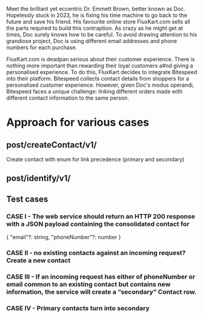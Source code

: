 Meet the brilliant yet eccentric Dr. Emmett Brown, better known as Doc. Hopelessly stuck in 2023, he is fixing his
time machine to go back to the future and save his friend. His favourite online store FluxKart.com sells all the
parts required to build this contraption. As crazy as he might get at times, Doc surely knows how to be careful. To
avoid drawing attention to his grandiose project, Doc is using different email addresses and phone numbers for
each purchase.

FluxKart.com is deadpan serious about their customer experience. There is nothing more important than
rewarding their loyal customers a#nd giving a personalised experience. To do this, FluxKart decides to integrate
Bitespeed into their platform. Bitespeed collects contact details from shoppers for a personalised customer
experience.
However, given Doc's modus operandi, Bitespeed faces a unique challenge: linking different orders made with
different contact information to the same person.

# Approach for various cases

## post/createContact/v1/

Create contact with enum for link precedence (primary and secondary)

## post/identify/v1/

## Test cases

### CASE I - The web service should return an HTTP 200 response with a JSON payload containing the consolidated contact for

{
"email"?: string,
"phoneNumber"?: number
}

### CASE II - no existing contacts against an incoming request? Create a new contact

### CASE III - If an incoming request has either of phoneNumber or email common to an existing contact but contains new information, the service will create a “secondary” Contact row.

### CASE IV - Primary contacts turn into secondary
